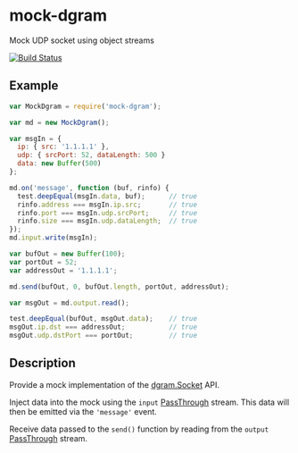 # mock-dgram

Mock UDP socket using object streams

[![Build Status](https://travis-ci.org/wanderview/node-mock-dgram.png)](https://travis-ci.org/wanderview/node-mock-dgram)

## Example

```javascript
var MockDgram = require('mock-dgram');

var md = new MockDgram();

var msgIn = {
  ip: { src: '1.1.1.1' },
  udp: { srcPort: 52, dataLength: 500 }
  data: new Buffer(500)
};

md.on('message', function (buf, rinfo) {
  test.deepEqual(msgIn.data, buf);      // true
  rinfo.address === msgIn.ip.src;       // true
  rinfo.port === msgIn.udp.srcPort;     // true
  rinfo.size === msgIn.udp.dataLength;  // true
});
md.input.write(msgIn);

var bufOut = new Buffer(100);
var portOut = 52;
var addressOut = '1.1.1.1';

md.send(bufOut, 0, bufOut.length, portOut, addressOut);

var msgOut = md.output.read();

test.deepEqual(bufOut, msgOut.data);    // true
msgOut.ip.dst === addressOut;           // true
msgOut.udp.dstPort === portOut;         // true
```

## Description

Provide a mock implementation of the [dgram.Socket][] API.

Inject data into the mock using the `input` [PassThrough][] stream.  This data
will then be emitted via the `'message'` event.

Receive data passed to the `send()` function by reading from the `output`
[PassThrough][] stream.

[dgram.Socket]: http://nodejs.org/api/dgram.html#dgram_class_socket
[PassThrough]: http://nodejs.org/docs/v0.9.11/api/stream.html#stream_class_stream_passthrough
